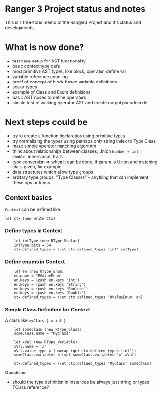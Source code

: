 
# Ranger 3 Project status and notes

This is a free-form memo of the Ranger3 Project and it's status and developments.

# What is now done?

- test case setup for AST functionality
- basic context type defs
- most primitive AST types, like block, operator, define var
- variable reference counting
- proof of concept of block based variable definitions
- scalar types
- example of Class and Enum definitions
- basic AST nodes to define operators
- simple test of walking operator AST and create output pseudocode

# Next steps could be

- try to create a function declaration using primitive types
- try normalizing the types using perhaps only string index to Type Class
- make simple operator matching algorithm
- think about relationships between classes, Union `Number = int | double`, inheritance, traits
- type conversion => when it can be done, if param is Union and matching class given, for example
- data structures which allow type groups
- arbitary type groups, "Type Classes" - anything that can implement these ops or funcs


## Context basics

`Context` can be defined like
```
let ctx (new writerCtx)
```

### Define types in Context

```
    let intType (new RType_Scalar)
    intType.bits = 64
    ctx.defined_types = (set ctx.defined_types 'int' intType)
```

### Define enums in Context
```
    let en (new RType_Enum)
    en.name = "RValueEnum"
    en.keys = (push en.keys 'Int')
    en.keys = (push en.keys 'String')
    en.keys = (push en.keys 'Boolean')
    en.keys = (push en.keys 'Double')
    ctx.defined_types = (set ctx.defined_types 'RValueEnum' en)
```

### Simple Class Definition for Context
A class like `myClass { x:int } `

```
    let someClass (new RType_Class)
    someClass.name = "MyClass"

    let xVal (new RType_Variable)
    xVal.name = 'x'
    xVal.value_type = (unwrap (get ctx.defined_types 'int'))
    someClass.variables = (set someClass.variables 'x' xVal)

    ctx.defined_types = (set ctx.defined_types 'MyClass' someClass)

```
Questions:
- should the type definition in instances be always just string or types TClass reference?